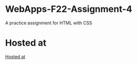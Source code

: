 # WebApps-F22-Assignment-4
A practice assignment for HTML with CSS
# Hosted at
[Hosted at](https://github.com/44-563-Web-Apps-F22/44563-webapps-assignment-4-Saimithilesh1/settings/pages/opera.html)